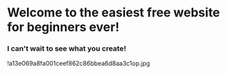 # Welcome to the easiest free website for beginners ever!

### I can't wait to see what you create!
!a13e069a8fa001ceef862c86bbea6d8aa3c1op.jpg
